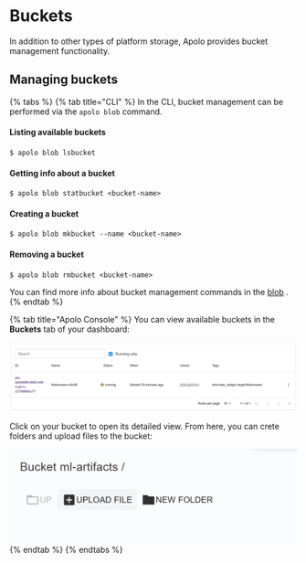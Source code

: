 # Buckets

In addition to other types of platform storage, Apolo provides bucket management functionality.&#x20;

## Managing buckets

{% tabs %}
{% tab title="CLI" %}
In the CLI, bucket management can be performed via the `apolo blob` command.

#### Listing available buckets

```
$ apolo blob lsbucket
```

#### Getting info about a bucket

```
$ apolo blob statbucket <bucket-name>
```

#### Creating a bucket

```
$ apolo blob mkbucket --name <bucket-name>
```

#### Removing a bucket

```
$ apolo blob rmbucket <bucket-name>
```

You can find more info about bucket management commands in the [blob](https://app.gitbook.com/s/-MOkWy7dB5MDbkSII8iF/commands/blob "mention") .
{% endtab %}

{% tab title="Apolo Console" %}
You can view available buckets in the **Buckets** tab of your dashboard:

![](<../../.gitbook/assets/зображення (4).png>)

Click on your bucket to open its detailed view. From here, you can crete folders and upload files to the bucket:

![](<../../.gitbook/assets/зображення (3).png>)
{% endtab %}
{% endtabs %}

